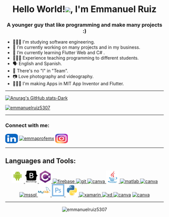 <h1 align="center">Hello World!<img src="https://emoji.gg/assets/emoji/wavegif_1860.gif" width="30px">, I'm Emmanuel Ruiz</h1>
<h3 align="center">A younger guy that like programming and make many projects :)</h3>

- 👨🏻‍💻 I'm studying software engineering.<br>
- 🔭 I’m currently working on many projects and in my business. <br>
- 🌱 I’m currently learning Flutter Web and C#  .  <br>
- 🧑🏻‍🏫 Experience teaching programming to different students.<br>
- 🗣️ English and Spanish.<br>
- 👥 There's no "I" in "Team".<br>
- 📷 Love photography and videography.<br>
- 👨🏻‍💻 I'm making Apps in MIT App Inventor and Flutter.<br>
<hr>

  [![Anurag's GitHub stats-Dark](https://github-readme-stats.vercel.app/api?username=emmaprofemx&show_icons=true&theme=dark#gh-dark-mode-only)](https://github.com/anuraghazra/github-readme-stats#gh-dark-mode-only)

<p align="left"> <a href="https://github.com/ryo-ma/github-profile-trophy"><img src="https://github-profile-trophy.vercel.app/?username=emmaprofemx" alt="emmanuelruiz5307" /></a> </p>
<hr>
<h3 align="left">Connect with me:</h3>
<p align="left">
<a href="https://www.linkedin.com/in/emmanuel-alejandro-ruiz-garc%C3%ADa-5a0290252/?original_referer=" target="blank"><img align="center" src="https://github.com/tandpfun/skill-icons/blob/main/icons/LinkedIn.svg" alt="emmaprofemx" height="30" width="40" /></a>
<a href="https://www.youtube.com/channel/UC0ynUu5Wu3HhvOYAqkcBTZw" target="blank"><img align="center" src="https://raw.githubusercontent.com/rahuldkjain/github-profile-readme-generator/master/src/images/icons/Social/youtube.svg" alt="emmaprofemx" height="30" width="40" /></a>  
  <a href="https://www.instagram.com/emmaprofemx/?hl=es" target="blank"><img align="center" src="https://github.com/tandpfun/skill-icons/blob/main/icons/Instagram.svg" alt="emmaprofemx" height="30" width="40" /></a>  
</p>

<hr>
<h2 align="left">Languages and Tools:</h2>
<p align="center"> <a href="https://developer.android.com" target="_blank" rel="noreferrer"> <img src="https://raw.githubusercontent.com/devicons/devicon/master/icons/android/android-original-wordmark.svg" alt="android" width="40" height="40"/> </a> <a href="https://getbootstrap.com" target="_blank" rel="noreferrer"> <img src="https://raw.githubusercontent.com/devicons/devicon/master/icons/bootstrap/bootstrap-plain-wordmark.svg" alt="bootstrap" width="40" height="40"/> </a> <a href="https://www.w3schools.com/cs/" target="_blank" rel="noreferrer"> <img src="https://raw.githubusercontent.com/devicons/devicon/master/icons/csharp/csharp-original.svg" alt="csharp" width="40" height="40"/> </a> <a href="https://firebase.google.com/" target="_blank" rel="noreferrer"> <img src="https://www.vectorlogo.zone/logos/firebase/firebase-icon.svg" alt="firebase" width="40" height="40"/> </a> <a href="https://git-scm.com/" target="_blank" rel="noreferrer"> <img src="https://www.vectorlogo.zone/logos/git-scm/git-scm-icon.svg" alt="git" width="40" height="40"/> </a>  <a href="https://code.visualstudio.com" target="_blank" rel="noreferrer"> <img src="https://cdn.jsdelivr.net/gh/devicons/devicon/icons/vscode/vscode-original.svg" alt="canva" width="40" height="40"/> </a>  <a href="https://www.java.com" target="_blank" rel="noreferrer"> <img src="https://raw.githubusercontent.com/devicons/devicon/master/icons/java/java-original.svg" alt="java" width="40" height="40"/> </a> <a href="https://www.mathworks.com/" target="_blank" rel="noreferrer"> <img src="https://upload.wikimedia.org/wikipedia/commons/2/21/Matlab_Logo.png" alt="matlab" width="40" height="40"/> </a> <a href="https://github.com" target="_blank" rel="noreferrer"> <img src="https://cdn.jsdelivr.net/gh/devicons/devicon/icons/github/github-original.svg" alt="canva" width="40" height="40"/></a> <a href="https://www.microsoft.com/en-us/sql-server" target="_blank" rel="noreferrer"> <img src="https://www.svgrepo.com/show/303229/microsoft-sql-server-logo.svg" alt="mssql" width="40" height="40"/> </a> <a href="https://www.mysql.com/" target="_blank" rel="noreferrer"> <img src="https://raw.githubusercontent.com/devicons/devicon/master/icons/mysql/mysql-original-wordmark.svg" alt="mysql" width="40" height="40"/> </a> <a href="https://www.photoshop.com/en" target="_blank" rel="noreferrer"> <img src="https://raw.githubusercontent.com/devicons/devicon/master/icons/photoshop/photoshop-line.svg" alt="photoshop" width="40" height="40"/> </a> <a href="https://www.python.org" target="_blank" rel="noreferrer"> <img src="https://raw.githubusercontent.com/devicons/devicon/master/icons/python/python-original.svg" alt="python" width="40" height="40"/> </a> <a href="https://dotnet.microsoft.com/apps/xamarin" target="_blank" rel="noreferrer"> <img src="https://raw.githubusercontent.com/detain/svg-logos/780f25886640cef088af994181646db2f6b1a3f8/svg/xamarin.svg" alt="xamarin" width="40" height="40"/> </a> <a href="https://www.adobe.com/products/xd.html" target="_blank" rel="noreferrer"> <img src="https://cdn.worldvectorlogo.com/logos/adobe-xd.svg" alt="xd" width="40" height="40"/> </a>  <a href="https://canva.com" target="_blank" rel="noreferrer"> <img src="https://cdn.jsdelivr.net/gh/devicons/devicon/icons/canva/canva-original.svg" alt="canva" width="40" height="40"/></a>  
<a href="https://visualstudio.microsoft.com" target="_blank" rel="noreferrer"> <img src="https://cdn.jsdelivr.net/gh/devicons/devicon/icons/visualstudio/visualstudio-plain.svg" alt="canva" width="40" height="40"/> </a> 
</p>
<hr>

<div align="center">
<p><img align="center" src="https://github-readme-stats.vercel.app/api/top-langs?username=emmaprofemx&show_icons=true&locale=en&layout=compact" alt="emmanuelruiz5307" /></p>
</div>



